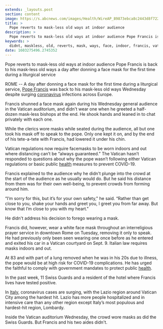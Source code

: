 ```yaml
--- 
extends: _layouts.post 
section: content 
image: https://s.abcnews.com/images/Health/WireAP_89873ebca8c2443d8f7227f3607b6c43_16x9_992.jpg 
title: > 
  Pope reverts to mask-less old ways at indoor audience 
description: > 
  Pope reverts to mask-less old ways at indoor audience Pope Francis is back to his mask-less old ways a day after donning a face mask for the first time during a liturgical serviceROME -- A day after donning a face mask for the first time during a liturgical service, Pope Francis was back to his mask-less old ways Wednesday despite surging coronavirus infections across Europe.Francis shunned a face mask again during his Wednesday general audience in the Vatican auditorium, and didn't wear one when he greeted a half-dozen mask-less bishops at the end.While the clerics wore masks while seated during the audience, all but one took his mask off to speak to the pope.Francis explained to the audience why he didn't plunge into the crowd at the start of the audience as he usually would do.Francis did, however, wear a white face mask throughout an interreligious prayer service in downtown Rome on Tuesday, removing it only to speak. 
keywords: > 
  didnt, maskless, old, reverts, mask, ways, face, indoor, francis, vatican, pope, audience, region 
date: 1603275496.2745352 
--- 
```

<div><p>Pope reverts to mask-less old ways at indoor audience Pope Francis is back to his mask-less old ways a day after donning a face mask for the first time during a liturgical service</p><p id="_ap_link_Pope Francis_Pope_">ROME -- A day after donning a face mask for the first time during a liturgical service, <a href="https://abcnews.go.com/alerts/Pope" id="_ap_link_Pope Francis_Pope_" target="_blank">Pope Francis</a> was back to his mask-less old ways Wednesday despite surging <a href="https://abcnews.go.com/alerts/Coronavirus" id="_ap_link_coronavirus_Coronavirus_" target="_blank">coronavirus</a> infections across Europe.</p><p>Francis shunned a face mask again during his Wednesday general audience in the Vatican auditorium, and didn't wear one when he greeted a half-dozen mask-less bishops at the end. He shook hands and leaned in to chat privately with each one.</p><p class="Ad incontentTeads incontentTeads--story ad-slot"></p><p>While the clerics wore masks while seated during the audience, all but one took his mask off to speak to the pope. Only one kept it on, and by the end of his tete-a-tete with Francis, had lowered it under his chin.</p><p id="_ap_link_health_Obamacare_">Vatican regulations now require facemasks to be worn indoors and out where distancing can&#8217;t be &#8220;always guaranteed.&#8221; The Vatican hasn&#8217;t responded to questions about why the pope wasn&#8217;t following either Vatican regulations or basic public <a href="https://abcnews.go.com/alerts/Obamacare" id="_ap_link_health_Obamacare_" target="_blank">health</a> measures to prevent COVID-19.</p><p>Francis explained to the audience why he didn't plunge into the crowd at the start of the audience as he usually would do. But he said his distance from them was for their own well-being, to prevent crowds from forming around him.</p><p>&#8220;I&#8217;m sorry for this, but it&#8217;s for your own safety," he said. &#8220;Rather than get close to you, shake your hands and greet you, I greet you from far away. But know that I&#8217;m close to you with my heart."</p><p>He didn't address his decision to forego wearing a mask.</p><p>Francis did, however, wear a white face mask throughout an interreligious prayer service in downtown Rome on Tuesday, removing it only to speak. He had previously only been seen wearing one once before as he entered and exited his car in a Vatican courtyard on Sept. 9. Italian law requires masks indoors and out.</p><p id="_ap_link_health_Obamacare_">At 83 and with part of a lung removed when he was in his 20s due to illness, the pope would be at high risk for COVID-19 complications. He has urged the faithful to comply with government mandates to protect public <a href="https://abcnews.go.com/alerts/Obamacare" id="_ap_link_health_Obamacare_" target="_blank">health</a>.</p><p>In the past week, 11 Swiss Guards and a resident of the hotel where Francis lives have tested positive.</p><p class="Ad incontentTeads2 incontentTeads2--story ad-slot"></p><p id="_ap_link_Italy_Italy_">In <a href="https://abcnews.go.com/alerts/Italy" id="_ap_link_Italy_Italy_" target="_blank">Italy</a>, coronavirus cases are surging, with the Lazio region around Vatican City among the hardest hit. Lazio has more people hospitalized and in intensive care than any other region except Italy&#8217;s most populous and hardest-hit region, Lombardy.</p><p>Inside the Vatican auditorium Wednesday, the crowd wore masks as did the Swiss Guards. But Francis and his two aides didn't.</p></div>